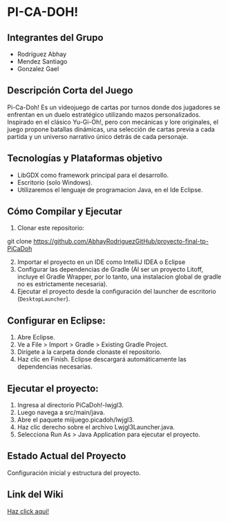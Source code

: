 # PI-CA-DOH! 

## Integrantes del Grupo
 
- Rodríguez Abhay
- Mendez Santiago
- Gonzalez Gael


## Descripción Corta del Juego 

Pi-Ca-Doh! Es un videojuego de cartas por turnos donde dos jugadores se enfrentan en un duelo
estratégico utilizando mazos personalizados. Inspirado en el clásico Yu-Gi-Oh!, pero con mecánicas y
lore originales, el juego propone batallas dinámicas, una selección de cartas previa a cada partida y un
universo narrativo único detrás de cada personaje.

## Tecnologías y Plataformas objetivo
- LibGDX como framework principal para el desarrollo. 
- Escritorio (solo Windows).
- Utilizaremos el lenguaje de programacion Java, en el Ide Eclipse.

## Cómo Compilar y Ejecutar 

1. Clonar este repositorio: 

git clone https://github.com/AbhayRodriguezGitHub/proyecto-final-tp-PiCaDoh

2. Importar el proyecto en un IDE como IntelliJ IDEA o Eclipse 
3. Configurar las dependencias de Gradle (Al ser un proyecto Litoff, incluye el Gradle Wrapper,
   por lo tanto, una instalacion global de gradle no es estrictamente necesaria).
4. Ejecutar el proyecto desde la configuración del launcher de escritorio (`DesktopLauncher`).

## Configurar en Eclipse:

1. Abre Eclipse.
2. Ve a File > Import > Gradle > Existing Gradle Project.
3. Dirígete a la carpeta donde clonaste el repositorio.
4. Haz clic en Finish. Eclipse descargará automáticamente las dependencias necesarias.

## Ejecutar el proyecto:

1. Ingresa al directorio PiCaDoh!-lwjgl3.
2. Luego navega a src/main/java.
3. Abre el paquete miijuego.picadoh/lwjgl3.
4. Haz clic derecho sobre el archivo Lwjgl3Launcher.java.
5. Selecciona Run As > Java Application para ejecutar el proyecto.

## Estado Actual del Proyecto
Configuración inicial y estructura del proyecto.

## Link del Wiki 
[Haz click aqui!](https://github.com/AbhayRodriguezGitHub/proyecto-final-tp-PiCaDoh-/wiki)
